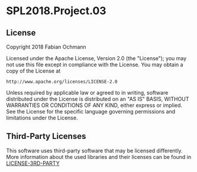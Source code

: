 # SPL2018.Project.03

## License
Copyright 2018 Fabian Ochmann

Licensed under the Apache License, Version 2.0 (the "License");
you may not use this file except in compliance with the License.
You may obtain a copy of the License at

    http://www.apache.org/licenses/LICENSE-2.0

Unless required by applicable law or agreed to in writing, software
distributed under the License is distributed on an "AS IS" BASIS,
WITHOUT WARRANTIES OR CONDITIONS OF ANY KIND, either express or implied.
See the License for the specific language governing permissions and
limitations under the License.

## Third-Party Licenses
This software uses third-party software that may be licensed differently. More information about the used libraries and their licenses can be found in [LICENSE-3RD-PARTY](LICENSE-3RD-PARTY)
